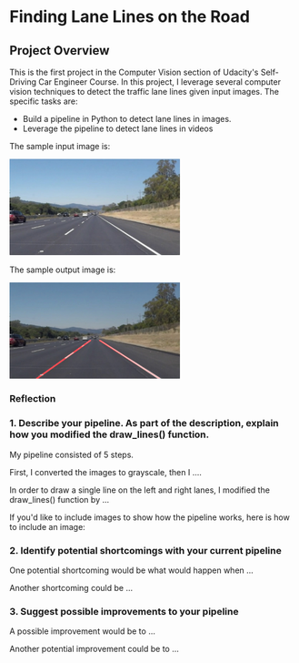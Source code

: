 # **Finding Lane Lines on the Road** 

## Project Overview

This is the first project in the Computer Vision section of Udacity's Self-Driving Car Engineer Course. In this project, I leverage several computer
vision techniques to detect the traffic lane lines given input images. The specific tasks are:

* Build a pipeline in Python to detect lane lines in images.
* Leverage the pipeline to detect lane lines in videos

The sample input image is:

<img src="./ExampleImage/solidWhiteRight.jpg" width="300">

The sample output image is:

<img src="./ExampleImage/solidWhiteRight-output.jpg" width="300">

### Reflection

### 1. Describe your pipeline. As part of the description, explain how you modified the draw_lines() function.

My pipeline consisted of 5 steps. 

First, I converted the images to grayscale, then I .... 

In order to draw a single line on the left and right lanes, I modified the draw_lines() function by ...

If you'd like to include images to show how the pipeline works, here is how to include an image: 


### 2. Identify potential shortcomings with your current pipeline


One potential shortcoming would be what would happen when ... 

Another shortcoming could be ...


### 3. Suggest possible improvements to your pipeline

A possible improvement would be to ...

Another potential improvement could be to ...
